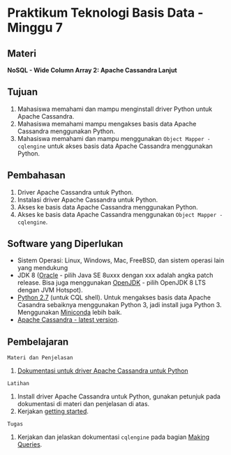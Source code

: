 # Praktikum Teknologi Basis Data - Minggu 7

## Materi

**NoSQL - Wide Column Array 2: Apache Cassandra Lanjut**

## Tujuan

1.  Mahasiswa memahami dan mampu menginstall driver Python untuk Apache Cassandra.
2.  Mahasiswa memahami mampu mengakses basis data Apache Cassandra menggunakan Python.
3.  Mahasiswa memahami dan mampu menggunakan `Object Mapper - cqlengine` untuk akses basis data Apache Cassandra menggunakan Python.

## Pembahasan

1.  Driver Apache Cassandra untuk Python.
2.  Instalasi driver Apache Cassandra untuk Python.
3.  Akses ke basis data Apache Cassandra menggunakan Python.
4.  Akses ke basis data Apache Cassandra menggunakan `Object Mapper - cqlengine`.

## Software yang Diperlukan

* Sistem Operasi: Linux, Windows, Mac, FreeBSD, dan sistem operasi lain yang mendukung 
* JDK 8 ([Oracle](https://www.oracle.com/technetwork/java/javase/downloads/index.html) - pilih Java SE 8uxxx dengan xxx adalah angka patch release. Bisa juga menggunakan [OpenJDK](https://adoptopenjdk.net/) - pilih OpenJDK 8 LTS dengan JVM Hotspot). 
* [Python 2.7](https://www.python.org/downloads/) (untuk CQL shell). Untuk mengakses basis data Apache Casandra sebaiknya menggunakan Python 3, jadi install juga Python 3. Menggunakan [Miniconda](https://docs.conda.io/en/latest/miniconda.html) lebih baik.
* [Apache Cassandra - latest version](https://cassandra.apache.org/download/).

## Pembelajaran

```
Materi dan Penjelasan
```

1.  [Dokumentasi untuk driver Apache Cassandra untuk Python](https://docs.datastax.com/en/developer/python-driver/3.21/)

```
Latihan
```

1.  Install driver Apache Cassandra untuk Python, gunakan petunjuk pada dokumentasi di materi dan penjelasan di atas.
2.  Kerjakan [getting started](https://docs.datastax.com/en/developer/python-driver/3.21/getting_started/).

```
Tugas
```

1.  Kerjakan dan jelaskan dokumentasi `cqlengine` pada bagian [Making Queries](https://docs.datastax.com/en/developer/python-driver/3.21/cqlengine/queryset/).

